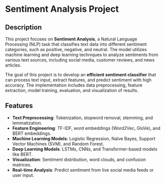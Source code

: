 # Sentiment Analysis Project

## Description
This project focuses on **Sentiment Analysis**, a Natural Language Processing (NLP) task that classifies text data into different sentiment categories, such as positive, negative, and neutral. The model utilizes machine learning and deep learning techniques to analyze sentiments from various text sources, including social media, customer reviews, and news articles.

The goal of this project is to develop an **efficient sentiment classifier** that can process text input, extract features, and predict sentiment with high accuracy. The implementation includes data preprocessing, feature extraction, model training, evaluation, and visualization of results.

## Features
- **Text Preprocessing**: Tokenization, stopword removal, stemming, and lemmatization.
- **Feature Engineering**: TF-IDF, word embeddings (Word2Vec, GloVe), and BERT embeddings.
- **Machine Learning Models**: Logistic Regression, Naïve Bayes, Support Vector Machines (SVM), and Random Forest.
- **Deep Learning Models**: LSTMs, CNNs, and Transformer-based models like BERT.
- **Visualization**: Sentiment distribution, word clouds, and confusion matrices.
- **Real-time Analysis**: Predict sentiment from live social media feeds or user input.
